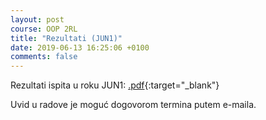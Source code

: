 ```yaml
---
layout: post
course: OOP 2RL
title: "Rezultati (JUN1)"
date: 2019-06-13 16:25:06 +0100
comments: false
---
```


Rezultati ispita u roku JUN1: 
[.pdf](https://matfoop.github.io/OOP/pismeni-ispiti/info#јун1---резултати-практичног-дела-испита){:target="_blank"}

Uvid u radove je moguć dogovorom termina putem e-maila.